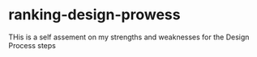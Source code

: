 # ranking-design-prowess
THis is a self assement on my strengths and weaknesses for the Design Process steps
